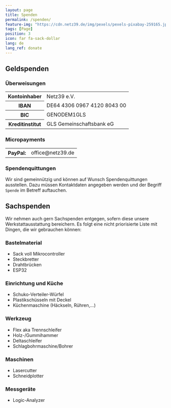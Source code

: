```yaml
---
layout: page
title: Spenden
permalink: /spenden/
feature-img: "https://cdn.netz39.de/img/pexels/pexels-pixabay-259165.jpg"
tags: [Page]
position: 3
icon: far fa-sack-dollar
lang: de
lang_ref: donate
---
```


## Geldspenden

### Überweisungen

<table class="bankdata">
  <tr>
    <th>Kontoinhaber</th>
    <td>Netz39 e.V.</td>
  </tr>
  <tr>
    <th>IBAN</th>
    <td>DE64 4306 0967 4120 8043 00</td>
  </tr>
  <tr>
    <th>BIC</th>
    <td>GENODEM1GLS</td>
  </tr>
  <tr>
    <th>Kreditinstitut</th>
    <td>GLS Gemeinschaftsbank eG</td>
  </tr>
</table>

### Micropayments
<table class="bankdata">
  <tr>
    <th>PayPal:</th>
    <td>office@netz39.de</td>
  </tr>
</table>

### Spendenquittungen

Wir sind gemeinnützig und können auf Wunsch Spendenquittungen ausstellen.
Dazu müssen Kontaktdaten angegeben werden und der Begriff `Spende` im Betreff auftauchen.


## Sachspenden

Wir nehmen auch gern Sachspenden entgegen, sofern diese unsere Werkstattausstattung bereichern. Es folgt eine nicht priorisierte Liste mit Dingen, die wir gebrauchen können:

### Bastelmaterial

- Sack voll Mikrocontroller
- Steckbretter
- Drahtbrücken
- ESP32

### Einrichtung und Küche

- Schuko-Verteiler-Würfel
- Plastikschüsseln mit Deckel
- Küchenmaschine (Häckseln, Rühren,…)

### Werkzeug

- Flex aka Trennschleifer
- Holz-/Gummihammer
- Deltaschleifer
- Schlagbohrmaschine/Bohrer

### Maschinen

- Lasercutter
- Schneidplotter

### Messgeräte

- Logic-Analyzer
